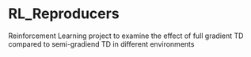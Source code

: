 # RL_Reproducers
Reinforcement Learning project to examine the effect of full gradient TD compared to semi-gradiend TD in different environments
